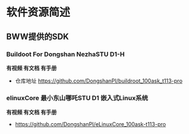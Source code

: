 
# 软件资源简述
## BWW提供的SDK
### Buildoot For Dongshan NezhaSTU D1-H

**有视频 有文档 有手册**

* 仓库地址 https://github.com/DongshanPI/buildroot_100ask_t113-pro

  

### elinuxCore 最小东山哪吒STU D1 嵌入式Linux系统

**有视频 有文档 有手册**

* https://github.com/DongshanPI/eLinuxCore_100ask-t113-pro
